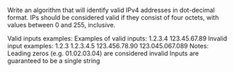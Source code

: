 Write an algorithm that will identify valid IPv4 addresses in dot-decimal format. IPs should be considered valid if they consist of four octets, with values between 0 and 255, inclusive.

Valid inputs examples:
Examples of valid inputs:
1.2.3.4
123.45.67.89
Invalid input examples:
1.2.3
1.2.3.4.5
123.456.78.90
123.045.067.089
Notes:
Leading zeros (e.g. 01.02.03.04) are considered invalid
Inputs are guaranteed to be a single string
